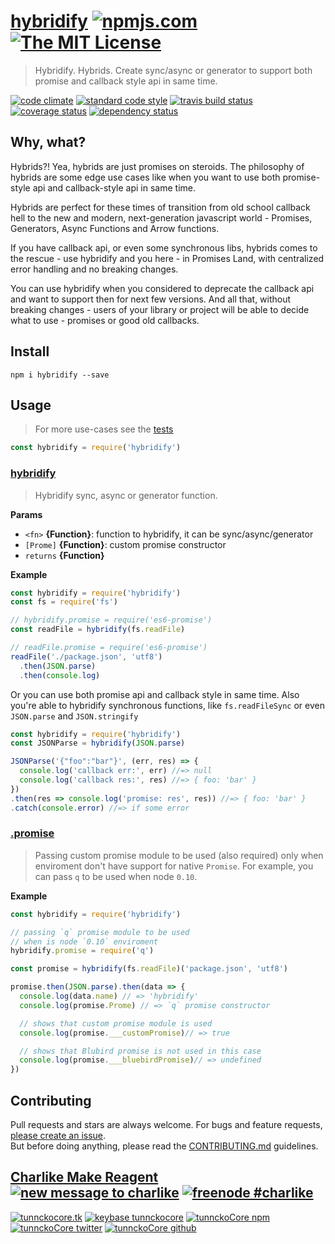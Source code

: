 # [hybridify][author-www-url] [![npmjs.com][npmjs-img]][npmjs-url] [![The MIT License][license-img]][license-url] 

> Hybridify. Hybrids. Create sync/async or generator to support both promise and callback style api in same time.

[![code climate][codeclimate-img]][codeclimate-url] [![standard code style][standard-img]][standard-url] [![travis build status][travis-img]][travis-url] [![coverage status][coveralls-img]][coveralls-url] [![dependency status][david-img]][david-url]


##  Why, what?

Hybrids?! Yea, hybrids are just promises on steroids. The philosophy of hybrids are some edge use cases like when you want to use both promise-style api and callback-style api in same time.  

Hybrids are perfect for these times of transition from old school callback hell to the new and modern, next-generation javascript world - Promises, Generators, Async Functions and Arrow functions.  

If you have callback api, or even some synchronous libs, hybrids comes to the rescue - use hybridify and you here - in Promises Land, with centralized error handling and no breaking changes.  

You can use hybridify when you considered to deprecate the callback api and want to support then for next few versions. And all that, without breaking changes - users of your library or project will be able to decide what to use - promises or good old callbacks.


## Install
```
npm i hybridify --save
```


## Usage
> For more use-cases see the [tests](./test.js)

```js
const hybridify = require('hybridify')
```

### [hybridify](index.js#L38)
> Hybridify sync, async or generator function.

**Params**

* `<fn>` **{Function}**: function to hybridify, it can be sync/async/generator    
* `[Prome]` **{Function}**: custom promise constructor    
* `returns` **{Function}**  

**Example**

```js
const hybridify = require('hybridify')
const fs = require('fs')

// hybridify.promise = require('es6-promise')
const readFile = hybridify(fs.readFile)

// readFile.promise = require('es6-promise')
readFile('./package.json', 'utf8')
  .then(JSON.parse)
  .then(console.log)
```

Or you can use both promise api and callback style in same time. Also you're able to hybridify synchronous functions, like `fs.readFileSync` or even `JSON.parse` and `JSON.stringify`

```js
const hybridify = require('hybridify')
const JSONParse = hybridify(JSON.parse)

JSONParse('{"foo":"bar"}', (err, res) => {
  console.log('callback err:', err) //=> null
  console.log('callback res:', res) //=> { foo: 'bar' }
})
.then(res => console.log('promise: res', res)) //=> { foo: 'bar' }
.catch(console.error) //=> if some error
```


### [.promise](./index.js#L41)
> Passing custom promise module to be used (also required) only when enviroment don't have support for native `Promise`. For example, you can pass `q` to be used when node `0.10`.

**Example**

```js
const hybridify = require('hybridify')

// passing `q` promise module to be used
// when is node `0.10` enviroment
hybridify.promise = require('q')

const promise = hybridify(fs.readFile)('package.json', 'utf8')

promise.then(JSON.parse).then(data => {
  console.log(data.name) // => 'hybridify'
  console.log(promise.Prome) // => `q` promise constructor

  // shows that custom promise module is used
  console.log(promise.___customPromise)// => true

  // shows that Blubird promise is not used in this case
  console.log(promise.___bluebirdPromise)// => undefined
})
```


## Contributing
Pull requests and stars are always welcome. For bugs and feature requests, [please create an issue](https://github.com/hybridables/hybridify/issues/new).  
But before doing anything, please read the [CONTRIBUTING.md](./CONTRIBUTING.md) guidelines.


## [Charlike Make Reagent](http://j.mp/1stW47C) [![new message to charlike][new-message-img]][new-message-url] [![freenode #charlike][freenode-img]][freenode-url]

[![tunnckocore.tk][author-www-img]][author-www-url] [![keybase tunnckocore][keybase-img]][keybase-url] [![tunnckoCore npm][author-npm-img]][author-npm-url] [![tunnckoCore twitter][author-twitter-img]][author-twitter-url] [![tunnckoCore github][author-github-img]][author-github-url]


[npmjs-url]: https://www.npmjs.com/package/hybridify
[npmjs-img]: https://img.shields.io/npm/v/hybridify.svg?label=hybridify

[license-url]: https://github.com/hybridables/hybridify/blob/master/LICENSE
[license-img]: https://img.shields.io/badge/license-MIT-blue.svg


[codeclimate-url]: https://codeclimate.com/github/hybridables/hybridify
[codeclimate-img]: https://img.shields.io/codeclimate/github/hybridables/hybridify.svg

[travis-url]: https://travis-ci.org/hybridables/hybridify
[travis-img]: https://img.shields.io/travis/hybridables/hybridify.svg

[coveralls-url]: https://coveralls.io/r/hybridables/hybridify
[coveralls-img]: https://img.shields.io/coveralls/hybridables/hybridify.svg

[david-url]: https://david-dm.org/hybridables/hybridify
[david-img]: https://img.shields.io/david/hybridables/hybridify.svg

[standard-url]: https://github.com/feross/standard
[standard-img]: https://img.shields.io/badge/code%20style-standard-brightgreen.svg


[author-www-url]: http://www.tunnckocore.tk
[author-www-img]: https://img.shields.io/badge/www-tunnckocore.tk-fe7d37.svg

[keybase-url]: https://keybase.io/tunnckocore
[keybase-img]: https://img.shields.io/badge/keybase-tunnckocore-8a7967.svg

[author-npm-url]: https://www.npmjs.com/~tunnckocore
[author-npm-img]: https://img.shields.io/badge/npm-~tunnckocore-cb3837.svg

[author-twitter-url]: https://twitter.com/tunnckoCore
[author-twitter-img]: https://img.shields.io/badge/twitter-@tunnckoCore-55acee.svg

[author-github-url]: https://github.com/tunnckoCore
[author-github-img]: https://img.shields.io/badge/github-@tunnckoCore-4183c4.svg

[freenode-url]: http://webchat.freenode.net/?channels=charlike
[freenode-img]: https://img.shields.io/badge/freenode-%23charlike-5654a4.svg

[new-message-url]: https://github.com/tunnckoCore/ama
[new-message-img]: https://img.shields.io/badge/ask%20me-anything-green.svg